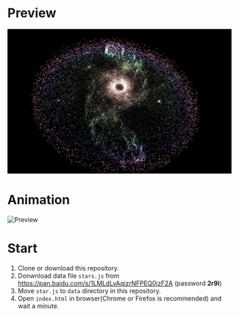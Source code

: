 # Preview
![Static](./img/milkeyway.jpg)

# Animation
![Preview](./img/milkeyway.gif)


# Start
1. Clone or download this repository.
2. Donwnload data file `stars.js` from https://pan.baidu.com/s/1LMLdLvAqizrNFPEQ0jzF2A (password **2r9i**)
3. Move `star.js` to `data` directory in this repository.
3. Open `index.html` in browser(Chrome or Firefox is recommended) and wait a minute.